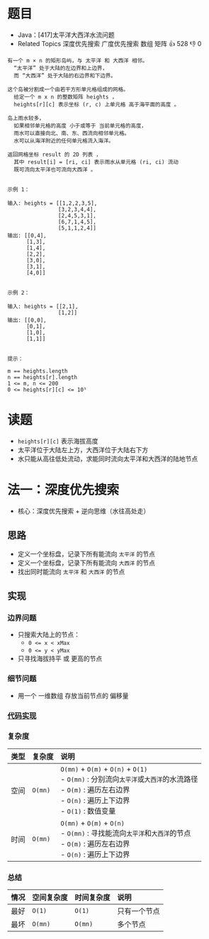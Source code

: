 # 题目

- Java：[417]太平洋大西洋水流问题
- Related Topics 深度优先搜索 广度优先搜索 数组 矩阵 👍 528 👎 0

```text
有一个 m × n 的矩形岛屿，与 太平洋 和 大西洋 相邻。 
  “太平洋” 处于大陆的左边界和上边界，
  而 “大西洋” 处于大陆的右边界和下边界。 

这个岛被分割成一个由若干方形单元格组成的网格。
  给定一个 m x n 的整数矩阵 heights ， 
  heights[r][c] 表示坐标 (r, c) 上单元格 高于海平面的高度 。 

岛上雨水较多，
  如果相邻单元格的高度 小于或等于 当前单元格的高度，
  雨水可以直接向北、南、东、西流向相邻单元格。
  水可以从海洋附近的任何单元格流入海洋。 

返回网格坐标 result 的 2D 列表 ，
  其中 result[i] = [ri, ci] 表示雨水从单元格 (ri, ci) 流动 
  既可流向太平洋也可流向大西洋 。 


示例 1： 

输入: heights = [[1,2,2,3,5],
                [3,2,3,4,4],
                [2,4,5,3,1],
                [6,7,1,4,5],
                [5,1,1,2,4]]
输出: [[0,4],
      [1,3],
      [1,4],
      [2,2],
      [3,0],
      [3,1],
      [4,0]]


示例 2： 

输入: heights = [[2,1],
                [1,2]]
输出: [[0,0],
      [0,1],
      [1,0],
      [1,1]]


提示： 

m == heights.length 
n == heights[r].length 
1 <= m, n <= 200 
0 <= heights[r][c] <= 10⁵ 
```

# 读题

- `heights[r][c]` 表示海拔高度
- 太平洋位于大陆左上方，大西洋位于大陆右下方
- 水只能从高往低处流动，求能同时流向太平洋和大西洋的陆地节点

# 法一：深度优先搜索

- 核心：深度优先搜索 + 逆向思维（水往高处走）

## 思路

- 定义一个坐标盘，记录下所有能流向 `太平洋` 的节点
- 定义一个坐标盘，记录下所有能流向 `大西洋` 的节点
- 找出同时能流向 `太平洋` 和 `大西洋` 的节点

## 实现

### 边界问题

- 只搜索大陆上的节点：
  - `0 <= x < xMax`
  - `0 <= y < yMax`
- 只寻找海拔持平 或 更高的节点

### 细节问题

- 用一个 一维数组 存放当前节点的 偏移量

### [代码实现](Demo01.java)

### 复杂度

类型 | 复杂度 | 说明
:--- |:--- |:---
空间 | `O(mn)` | `O(mn)` + `O(m)` + `O(n)` + `O(1)` </br> - `O(mn)` : 分别流向`太平洋`或`大西洋`的水流路径 </br> - `O(m)` : 遍历左右边界 </br> - `O(n)` : 遍历上下边界 </br> - `O(1)` : 数值变量
时间 | `O(mn)` | `O(mn)` + `O(m)` + `O(n)` </br> - `O(mn)` : 寻找能流向`太平洋`和`大西洋`的节点 </br> - `O(m)` : 遍历左右边界 </br> - `O(n)` : 遍历上下边界

### 总结

情况 | 空间复杂度 | 时间复杂度 | 说明
:--- |:--- |:--- |:---
最好 | `O(1)` | `O(1)` | 只有一个节点
最坏 | `O(mn)` | `O(mn)` | 多个节点
